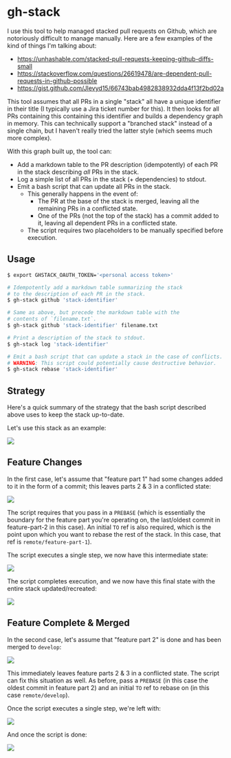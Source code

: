 # gh-stack

I use this tool to help managed stacked pull requests on Github, which are notoriously difficult to manage manually. Here are a few examples of the kind of things I'm talking about:

- https://unhashable.com/stacked-pull-requests-keeping-github-diffs-small
- https://stackoverflow.com/questions/26619478/are-dependent-pull-requests-in-github-possible
- https://gist.github.com/Jlevyd15/66743bab4982838932dda4f13f2bd02a

This tool assumes that all PRs in a single "stack" all have a unique identifier in their title (I typically use a Jira ticket number for this). It then looks for all PRs containing this containing this identifier and builds a dependency graph in memory. This can technically support a "branched stack" instead of a single chain, but I haven't really tried the latter style (which seems much more complex).

With this graph built up, the tool can:

- Add a markdown table to the PR description (idempotently) of each PR in the stack describing _all_ PRs in the stack.
- Log a simple list of all PRs in the stack (+ dependencies) to stdout.
- Emit a bash script that can update all PRs in the stack.
  - This generally happens in the event of:
    - The PR at the base of the stack is merged, leaving all the remaining PRs in a conflicted state.
    - One of the PRs (not the top of the stack) has a commit added to it, leaving all dependent PRs in a conflicted state.
  - The script requires two placeholders to be manually specified before execution.

## Usage

```bash
$ export GHSTACK_OAUTH_TOKEN='<personal access token>'

# Idempotently add a markdown table summarizing the stack
# to the description of each PR in the stack.
$ gh-stack github 'stack-identifier'

# Same as above, but precede the markdown table with the 
# contents of `filename.txt`.
$ gh-stack github 'stack-identifier' filename.txt

# Print a description of the stack to stdout.
$ gh-stack log 'stack-identifier'

# Emit a bash script that can update a stack in the case of conflicts.
# WARNING: This script could potentially cause destructive behavior.
$ gh-stack rebase 'stack-identifier'
```
  
## Strategy

Here's a quick summary of the strategy that the bash script described above uses to keep the stack up-to-date.

Let's use this stack as an example:

![](img/initial.png)

## Feature Changes

In the first case, let's assume that "feature part 1" had some changes added to it in the form of a commit; this leaves parts 2 & 3 in a conflicted state:

![](img/feature-1.png)

The script requires that you pass in a `PREBASE` (which is essentially the boundary for the feature part you're operating on, the last/oldest commit in feature-part-2 in this case). 
An initial `TO` ref is also required, which is the point upon which you want to rebase the rest of the stack. In this case, that ref is `remote/feature-part-1`).

The script executes a single step, we now have this intermediate state:

![](img/feature-2.png)

The script completes execution, and we now have this final state with the entire stack updated/recreated:

![](img/feature-3.png)

## Feature Complete & Merged

In the second case, let's assume that "feature part 2" is done and has been merged to `develop`:

![](/img/complete-1.png)

This immediately leaves feature parts 2 & 3 in a conflicted state. The script can fix this situation as well.
As before, pass a `PREBASE` (in this case the oldest commit in feature part 2) and an initial `TO` ref to rebase on (in this case `remote/develop`).

Once the script executes a single step, we're left with:

![](/img/complete-2.png)

And once the script is done:

![](img/complete-3.png)